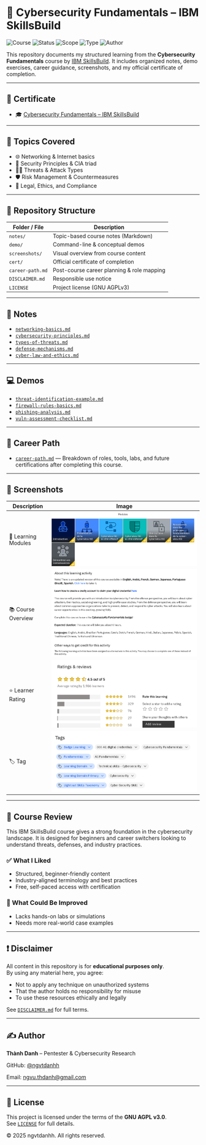 # 🧠 Cybersecurity Fundamentals – IBM SkillsBuild

![Course](https://img.shields.io/badge/IBM_SkillsBuild-Certified-brightgreen?style=flat-square)
![Status](https://img.shields.io/badge/Status-Completed-blue?style=flat-square&logo=verizon)
![Scope](https://img.shields.io/badge/Scope-Cybersecurity%20Basics-red?style=flat-square&logo=fortinet)
![Type](https://img.shields.io/badge/Type-Self--Paced-orange?style=flat-square&logo=openaccess)
![Author](https://img.shields.io/badge/Maintainer-Thành%20Danh-blueviolet?style=flat-square&logo=github)

This repository documents my structured learning from the **Cybersecurity Fundamentals** course by [IBM SkillsBuild](https://skillsbuild.org). It includes organized notes, demo exercises, career guidance, screenshots, and my official certificate of completion.

---

## 📜 Certificate

- 🎓 [Cybersecurity Fundamentals – IBM SkillsBuild](./cert/IBM%20Cybersecurity%20Fundamentals.png)

---

## 📒 Topics Covered

- 🌐 Networking & Internet basics  
- 🔐 Security Principles & CIA triad  
- 🧑‍💻 Threats & Attack Types  
- 🛡️ Risk Management & Countermeasures  
- 📄 Legal, Ethics, and Compliance

---

## 📂 Repository Structure

| Folder / File             | Description |
|---------------------------|-------------|
| `notes/`                  | Topic-based course notes (Markdown) |
| `demo/`                   | Command-line & conceptual demos |
| `screenshots/`            | Visual overview from course content |
| `cert/`                   | Official certificate of completion |
| `career-path.md`          | Post-course career planning & role mapping |
| `DISCLAIMER.md`           | Responsible use notice |
| `LICENSE`                 | Project license (GNU AGPLv3) |

---

## 📘 Notes

- [`networking-basics.md`](./notes/networking-basics.md)  
- [`cybersecurity-principles.md`](./notes/cybersecurity-principles.md)  
- [`types-of-threats.md`](./notes/types-of-threats.md)  
- [`defense-mechanisms.md`](./notes/defense-mechanisms.md)  
- [`cyber-law-and-ethics.md`](./notes/cyber-law-and-ethics.md)

---

## 💻 Demos

- [`threat-identification-example.md`](./demo/threat-identification-example.md)  
- [`firewall-rules-basics.md`](./demo/firewall-rules-basics.md)  
- [`phishing-analysis.md`](./demo/phishing-analysis.md)  
- [`vuln-assessment-checklist.md`](./demo/vuln-assessment-checklist.md)

---

## 🚀 Career Path

- [`career-path.md`](./career-path.md) — Breakdown of roles, tools, labs, and future certifications after completing this course.

---

## 📸 Screenshots

| Description             | Image |
|--------------------------|-------|
| 🧠 Learning Modules      | ![](./screenshots/ibm-modules.png) |
| 📚 Course Overview       | ![](./screenshots/ibm-learning.png) |
| ⭐ Learner Rating        | ![](./screenshots/ibm-rating.png) |
| 🏷️ Tag     | ![](./screenshots/ibm-tag.png) |

---

## 📝 Course Review

This IBM SkillsBuild course gives a strong foundation in the cybersecurity landscape. It is designed for beginners and career switchers looking to understand threats, defenses, and industry practices.

### ✅ What I Liked

- Structured, beginner-friendly content  
- Industry-aligned terminology and best practices  
- Free, self-paced access with certification

### 📌 What Could Be Improved

- Lacks hands-on labs or simulations  
- Needs more real-world case examples

---

## ❗ Disclaimer

All content in this repository is for **educational purposes only**.  
By using any material here, you agree:

- Not to apply any technique on unauthorized systems  
- That the author holds no responsibility for misuse  
- To use these resources ethically and legally  

See [`DISCLAIMER.md`](./DISCLAIMER.md) for full terms.

---

## ✍️ Author

**Thành Danh** – Pentester & Cybersecurity Research  

GitHub: [@ngvtdanhh](https://github.com/ngvtdanhh)  

Email: ngvu.thdanh@gmail.com

---

## 📄 License

This project is licensed under the terms of the **GNU AGPL v3.0**.  
See [`LICENSE`](./LICENSE) for full details.  

© 2025 ngvtdanhh. All rights reserved.
